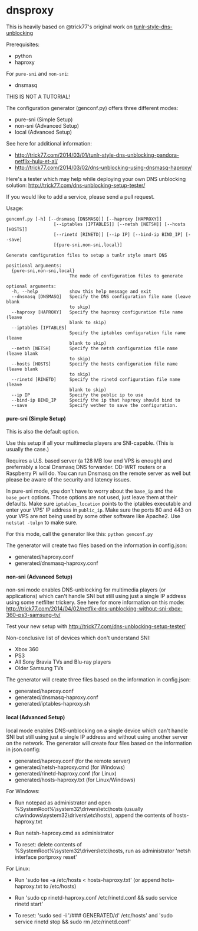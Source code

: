 dnsproxy
========

This is heavily based on @trick77's original work on [tunlr-style-dns-unblocking](https://github.com/trick77/tunlr-style-dns-unblocking/)

Prerequisites:
- python
- haproxy

For `pure-sni` and `non-sni`:
- dnsmasq


THIS IS NOT A TUTORIAL!

The configuration generator (genconf.py) offers three different modes:
- pure-sni (Simple Setup)
- non-sni (Advanced Setup)
- local (Advanced Setup)

See here for additional information: 

- http://trick77.com/2014/03/01/tunlr-style-dns-unblocking-pandora-netflix-hulu-et-al/
- http://trick77.com/2014/03/02/dns-unblocking-using-dnsmasq-haproxy/

Here's a tester which may help while deploying your own DNS unblocking solution:
http://trick77.com/dns-unblocking-setup-tester/

If you would like to add a service, please send a pull request.

Usage: 
```
genconf.py [-h] [--dnsmasq [DNSMASQ]] [--haproxy [HAPROXY]]
                  [--iptables [IPTABLES]] [--netsh [NETSH]] [--hosts [HOSTS]]
                  [--rinetd [RINETD]] [--ip IP] [--bind-ip BIND_IP] [--save]
                  [{pure-sni,non-sni,local}]

Generate configuration files to setup a tunlr style smart DNS

positional arguments:
  {pure-sni,non-sni,local}
                        The mode of configuration files to generate

optional arguments:
  -h, --help            show this help message and exit
  --dnsmasq [DNSMASQ]   Specify the DNS configuration file name (leave blank
                        to skip)
  --haproxy [HAPROXY]   Specify the haproxy configuration file name (leave
                        blank to skip)
  --iptables [IPTABLES]
                        Specify the iptables configuration file name (leave
                        blank to skip)
  --netsh [NETSH]       Specify the netsh configuration file name (leave blank
                        to skip)
  --hosts [HOSTS]       Specify the hosts configuration file name (leave blank
                        to skip)
  --rinetd [RINETD]     Specify the rinetd configuration file name (leave
                        blank to skip)
  --ip IP               Specify the public ip to use
  --bind-ip BIND_IP     Specify the ip that haproxy should bind to
  --save                Specify wether to save the configuration.
 ```
#### pure-sni (Simple Setup)

This is also the default option.

Use this setup if all your multimedia players are SNI-capable. (This is usually the case.)

Requires a U.S. based server (a 128 MB low end VPS is enough) and preferrably a local Dnsmasq DNS forwarder. DD-WRT routers or a Raspberry Pi will do. You can run Dnsmasq on the remote server as well but please be aware of the security and latency issues.

In pure-sni mode, you don't have to worry about the `base_ip` and the `base_port` options. Those options are not used, just leave them at their defaults. Make sure `iptables_location` points to the iptables executable and enter your VPS' IP address in `public_ip`. Make sure the ports 80 and 443 on your VPS are not being used by some other software like Apache2. Use ```netstat -tulpn``` to make sure.

For this mode, call the generator like this:
```python genconf.py```

The generator will create two files based on the information in config.json:
- generated/haproxy.conf
- generated/dnsmasq-haproxy.conf
 
#### non-sni (Advanced Setup)

non-sni mode enables DNS-unblocking for multimedia players (or applications) which can't handle SNI but still using just a single IP address using some netfilter trickery. See here for more information on this mode:
http://trick77.com/2014/04/02/netflix-dns-unblocking-without-sni-xbox-360-ps3-samsung-tv/

Test your new setup with http://trick77.com/dns-unblocking-setup-tester/

Non-conclusive list of devices which don't understand SNI:
- Xbox 360 
- PS3
- All Sony Bravia TVs and Blu-ray players 
- Older Samsung TVs

The generator will create three files based on the information in config.json:
- generated/haproxy.conf
- generated/dnsmasq-haproxy.conf
- generated/iptables-haproxy.sh

#### local (Advanced Setup)

local mode enables DNS-unblocking on a single device which can't handle SNI but still using just a single IP address and without using another server on the network.
The generator will create four files based on the information in json.config:
- generated/haproxy.conf (for the remote server)
- generated/netsh-haproxy.cmd (for Windows)
- generated/rinetd-haproxy.conf (for Linux)
- generated/hosts-haproxy.txt (for Linux/Windows)

For Windows:
- Run notepad as administrator and open %SystemRoot%\system32\drivers\etc\hosts (usually c:\windows\system32\drivers\etc\hosts), append the contents of hosts-haproxy.txt
- Run netsh-haproxy.cmd as administrator

- To reset: delete contents of %SystemRoot%\system32\drivers\etc\hosts, run as administrator 'netsh interface portproxy reset'

For Linux:
- Run 'sudo tee -a /etc/hosts < hosts-haproxy.txt' (or append hots-haproxy.txt to /etc/hosts)
- Run 'sudo cp rinetd-haproxy.conf /etc/rinetd.conf && sudo service rinetd start'

- To reset: 'sudo sed -i '/### GENERATED/d' /etc/hosts' and 'sudo service rinetd stop && sudo rm /etc/rinetd.conf'

